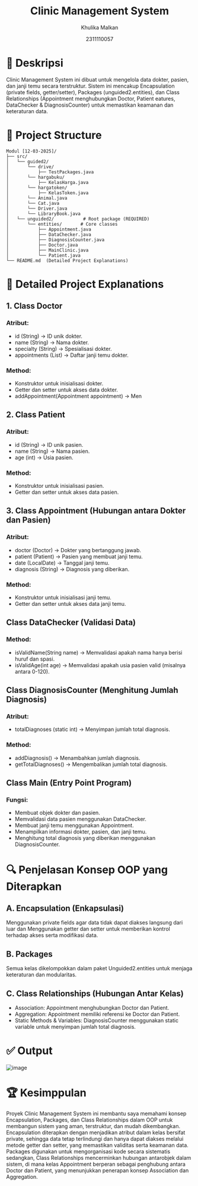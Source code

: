 # <h1 align="center">Clinic Management System</h1>
<p align="center">Khulika Malkan</p>
<p align="center">2311110057</p>

# 📖 Deskripsi
Clinic Management System ini dibuat untuk mengelola data dokter, pasien, dan janji temu secara terstruktur. Sistem ini mencakup Encapsulation (private fields, getter/setter), Packages (unguided2.entities), dan Class Relationships (Appointment menghubungkan Doctor, Patient eatures, DataChecker & DiagnosisCounter) untuk memastikan keamanan dan keteraturan data.

# 📂 Project Structure
```
Modul [12-03-2025]/
├── src/
│   └── guided2/
│       └── drive/
│           ├── TestPackages.java
│       └── hargabuku/
│           ├── KelasHarga.java
│       └── hargatoken/
│           ├── KelasToken.java
│       └── Animal.java
│       └── Cat.java
│       └── Driver.java
│       └── LibraryBook.java
│   └── unguided2/           # Root package (REQUIRED)
│       └── entities/       # Core classes
│           ├── Appointment.java
│           ├── DataChecker.java
│           ├── DiagnosisCounter.java
│           ├── Doctor.java
│           ├── MainClinic.java
│           └── Patient.java
└── README.md  (Detailed Project Explanations)
```

# 📜 Detailed Project Explanations
## 1. Class Doctor
### Atribut:
- id (String) → ID unik dokter.
- name (String) → Nama dokter.
- specialty (String) → Spesialisasi dokter.
- appointments (List) → Daftar janji temu dokter.
### Method:
- Konstruktor untuk inisialisasi dokter.
- Getter dan setter untuk akses data dokter.
- addAppointment(Appointment appointment) → Men

## 2. Class Patient
### Atribut:
- id (String) → ID unik pasien.
- name (String) → Nama pasien.
- age (int) → Usia pasien.
### Method:
- Konstruktor untuk inisialisasi pasien.
- Getter dan setter untuk akses data pasien.

## 3. Class Appointment (Hubungan antara Dokter dan Pasien)
### Atribut:
- doctor (Doctor) → Dokter yang bertanggung jawab.
- patient (Patient) → Pasien yang membuat janji temu.
- date (LocalDate) → Tanggal janji temu.
- diagnosis (String) → Diagnosis yang diberikan.
### Method:
- Konstruktor untuk inisialisasi janji temu.
- Getter dan setter untuk akses data janji temu.

## Class DataChecker (Validasi Data)
### Method:
- isValidName(String name) → Memvalidasi apakah nama hanya berisi huruf dan spasi.
- isValidAge(int age) → Memvalidasi apakah usia pasien valid (misalnya antara 0-120).

## Class DiagnosisCounter (Menghitung Jumlah Diagnosis)
### Atribut:
- totalDiagnoses (static int) → Menyimpan jumlah total diagnosis.
### Method:
- addDiagnosis() → Menambahkan jumlah diagnosis.
- getTotalDiagnoses() → Mengembalikan jumlah total diagnosis.

## Class Main (Entry Point Program)
### Fungsi:
- Membuat objek dokter dan pasien.
- Memvalidasi data pasien menggunakan DataChecker.
- Membuat janji temu menggunakan Appointment.
- Menampilkan informasi dokter, pasien, dan janji temu.
- Menghitung total diagnosis yang diberikan menggunakan DiagnosisCounter.

# 🔍 Penjelasan Konsep OOP yang Diterapkan
## A. Encapsulation (Enkapsulasi)
Menggunakan private fields agar data tidak dapat diakses langsung dari luar dan Menggunakan getter dan setter untuk memberikan kontrol terhadap akses serta modifikasi data.
## B. Packages
Semua kelas dikelompokkan dalam paket Unguided2.entities untuk menjaga keteraturan dan modularitas.
## C. Class Relationships (Hubungan Antar Kelas)
- Association: Appointment menghubungkan Doctor dan Patient.
- Aggregation: Appointment memiliki referensi ke Doctor dan Patient.
- Static Methods & Variables: DiagnosisCounter menggunakan static variable untuk menyimpan jumlah total diagnosis.

# ✅ Output
![image](https://github.com/user-attachments/assets/13e20ebe-9a60-4347-81d5-a0db49022421)

# 🏆 Kesimppulan
Proyek Clinic Management System ini membantu saya memahami konsep Encapsulation, Packages, dan Class Relationships dalam OOP untuk membangun sistem yang aman, terstruktur, dan mudah dikembangkan. Encapsulation diterapkan dengan menjadikan atribut dalam kelas bersifat private, sehingga data tetap terlindungi dan hanya dapat diakses melalui metode getter dan setter, yang memastikan validitas serta keamanan data. Packages digunakan untuk mengorganisasi kode secara sistematis sedangkan, Class Relationships mencerminkan hubungan antarobjek dalam sistem, di mana kelas Appointment berperan sebagai penghubung antara Doctor dan Patient, yang menunjukkan penerapan konsep Association dan Aggregation.
